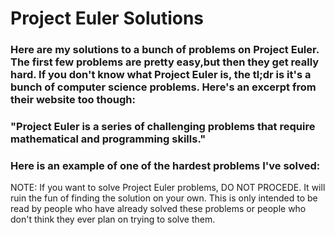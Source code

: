 # Project Euler Solutions
### Here are my solutions to a bunch of problems on Project Euler. The first few problems are pretty easy,but then they get really hard. If you don't know what Project Euler is, the tl;dr is it's a bunch of computer science problems. Here's an excerpt from their website too though:

### "Project Euler is a series of challenging problems that require mathematical and programming skills."

### Here is an example of one of the hardest problems I've solved:

NOTE:
If you want to solve Project Euler problems, DO NOT PROCEDE. It will ruin the fun of finding the solution
on your own. This is only intended to be read by people who have already solved these problems or people
who don't think they ever plan on trying to solve them. 
